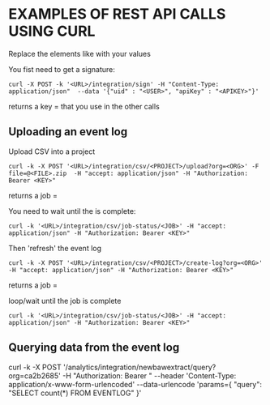 # EXAMPLES OF REST API CALLS USING CURL

Replace the elements like <THIS> with your values

You fist need to get a signature:
```
curl -X POST -k '<URL>/integration/sign' -H "Content-Type: application/json"  --data '{"uid" : "<USER>", "apiKey" : "<APIKEY>"}'
``` 
returns a key = <KEY> that you use in the other calls

## Uploading an event log
Upload CSV into a project
```
curl -k -X POST '<URL>/integration/csv/<PROJECT>/upload?org=<ORG>' -F file=@<FILE>.zip  -H "accept: application/json" -H "Authorization: Bearer <KEY>"
```
returns a job = <JOB>

You need to wait until the <JOB> is complete:
```
curl -k '<URL>/integration/csv/job-status/<JOB>' -H "accept: application/json" -H "Authorization: Bearer <KEY>"
```

Then 'refresh' the event log
```
curl -k -X POST '<URL>/integration/csv/<PROJECT>/create-log?org=<ORG>' -H "accept: application/json" -H "Authorization: Bearer <KEY>"
```
returns a job = <JOB>

loop/wait </JOB> until the job is complete
```
curl -k '<URL>/integration/csv/job-status/<JOB>' -H "accept: application/json" -H "Authorization: Bearer <KEY>"
```

## Querying data from the event log

curl -k -X POST '<URL>/analytics/integration/newbawextract/query?org=ca2b2685' -H "Authorization: Bearer <KEY>" --header 'Content-Type: application/x-www-form-urlencoded' --data-urlencode 'params={ "query": "SELECT count(*) FROM EVENTLOG" }' 
